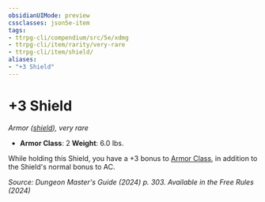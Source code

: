 ```yaml
---
obsidianUIMode: preview
cssclasses: json5e-item
tags:
- ttrpg-cli/compendium/src/5e/xdmg
- ttrpg-cli/item/rarity/very-rare
- ttrpg-cli/item/shield/
aliases: 
- "+3 Shield"
---
```

# +3 Shield
*Armor ([shield](3-Compendium/items/shield-xphb.md)), very rare*  


- **Armor Class**: 2
**Weight**: 6.0 lbs.

While holding this Shield, you have a +3 bonus to [Armor Class](3-Compendium/rules/variant-rules/armor-class-xphb.md), in addition to the Shield's normal bonus to AC.

*Source: Dungeon Master's Guide (2024) p. 303. Available in the Free Rules (2024)*